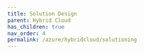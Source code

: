 ```yaml
---
title: Solution Design
parent: Hybrid Cloud
has_children: true
nav_order: 4
permalink: /azure/hybridcloud/solutioning
---
```

